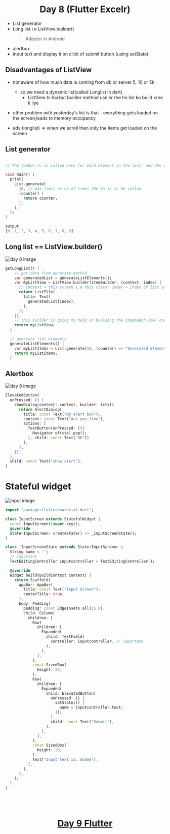 <h1 align="center"> Day 8 (Flutter Excelr)</h1>

- List generator
- Long list i.e ListView.builder()
    > Adapter in Android
- alertbox
- input text and display it on click of submit button (using setState)


## Disadvantages of ListView
- not aware of how much data is coming from db or server 5, 10 or 5k
    - so we need a dynamic list(called Longlist in dart)
        - ListView hi hai but builder method use kr rhe hn list ko build krne k liye
- other problem with yesterday's list is that - 
everything gets loaded on the screen,leads to memory occupancy

- adv (longlist) => when we scroll then only the items get loaded on the screen


## List generator

```dart

// The lambda fn is called once for each element in the list, and the return value of the function is used to populate the element.

void main() {
  print(
    List.generate(
      10, // max limit or no of times the fn is to be called
      (counter) {
        return counter;
      },
    ),
  );
}

output
[0, 1, 2, 3, 4, 5, 6, 7, 8, 9]
```

## Long list == ListView.builder()

<img src="Images/day8.jpg" alt="day 8 image">

```dart
getLongList() {
    // get data from generate method
    var generatedList = generateListElements();
    var myListView = ListView.builder(itemBuilder: (context, index) {
      // context = this screen i.e this class; index = index of list items
      return ListTile(
        title: Text(
          generatedList[index],
        ),
      );
    });
    // this builder is going to help in building the item(each row) one by one
    return myListView;
  }

  // generate list elements
  generateListElements() {
    var myListItems = List.generate(10, (counter) => "Generated Element : $counter");
    return myListItems;
  }
```


## Alertbox

<img src="Images/alert.jpg" alt="day 8 image" alt="alert box image">

```dart
ElevatedButton(
  onPressed: () {
    showDialog(context: context, builder: (ctx){
      return AlertDialog(        
        title: const Text("My alert box"),                
        content: const Text("Are you fine"),
        actions: [
          TextButton(onPressed: (){
            Navigator.of(ctx).pop();
          }, child: const Text("OK"))
        ],
      );
    });
  },
  child: const Text("show alert"),
)
```


# Stateful widget

<img src="Images/textInputDisplay.jpg" alt="input image">

```dart
import 'package:flutter/material.dart';

class InputScreen extends StatefulWidget {
  const InputScreen({super.key});
  @override
  State<InputScreen> createState() => _InputScreenState();
}

class _InputScreenState extends State<InputScreen> {
  String name = '';
  // important
  TextEditingController inputcontroller = TextEditingController();

  @override
  Widget build(BuildContext context) {
    return Scaffold(
      appBar: AppBar(
        title: const Text("Input Screen"),
        centerTitle: true,
      ),
      body: Padding(
        padding: const EdgeInsets.all(15.0),
        child: Column(
          children: [
            Row(
              children: [
                Expanded(
                  child: TextField(
                    controller: inputcontroller, // important
                  ),
                ),
              ],
            ),
            const SizedBox(
              height: 20,
            ),
            Row(
              children: [
                Expanded(
                  child: ElevatedButton(
                    onPressed: () {
                      setState(() {
                        name = inputcontroller.text;
                      });
                    },
                    child: const Text("Submit"),
                  ),
                ),
              ],
            ),
            const SizedBox(
              height: 20,
            ),
            Text("Input text is: $name"),
          ],
        ),
      ),
    );
  }
}

```

<br><br>
<h1 align="center"> <a href="/day9.md">Day 9 Flutter</a></h1>
